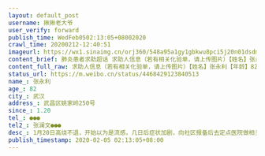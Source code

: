 ```yaml
---
layout: default_post
username: 揪揪老大爷
user_verify: forward
publish_time: WedFeb0502:13:05+08002020
crawl_time: 20200212-12:40:51
imageurl: https://wx1.sinaimg.cn/orj360/548a95a1gy1gbkwu8pci5j20n01dsdm4.jpg,https://wx2.sinaimg.cn/orj360/548a95a1gy1gbkx3r5rkcj20k0168wh8.jpg,https://wx3.sinaimg.cn/orj360/548a95a1gy1gbkx3rj26lj20k016877a.jpg
content_brief: 肺炎患者求助超话 求助人信息（若有相关化验单，请上传图片）【姓名】张永利【年龄】82【所在城市】武汉【所在小区、社区】武昌区姚家岭250号【患病时间】1.20【联系方式】●●●【其他紧急联系人】张澜文159 2742 9418【病情描述】 1月20日高烧不退，开始以为是流感，几日后症状加剧 ...全文
content_full_raw: 求助人信息（若有相关化验单，请上传图片）【姓名】张永利【年龄】82【所在城市】武汉【所在小区、社区】武昌区姚家岭250号【患病时间】1.20【联系方式】●●●【其他紧急联系人】张澜文●●●【病情描述】1月20日高烧不退，开始以为是流感，几日后症状加剧，向社区报备后去定点医院做相关检查后，确诊为新型冠状病毒。家中本有两位老人，另外位老人在等待社区救援的过程中，已于1月31日得不到救援，不幸因新型冠状病毒去世。老人目前呼吸困难，高烧38度以上不退烧，浑身乏力腹泻，意识薄弱重症在床无法起身，多次与社区联系，一直解释没有床位，我们家属也打了市长热线求助，依然是等通知，等床位。如果再得不到医疗救治，老人的情况危在旦夕，随时有生命危险。家中还有两位一直照顾老人的亲属，也发生了相关症状，疑似被感染。
status_url: https://m.weibo.cn/status/4468429123840513
name_: 张永利
age_: 82
city_: 武汉
address_: 武昌区姚家岭250号
since_: 1.20
tel_: ●●●
tel2_: 张澜文●●●
desc_: 1月20日高烧不退，开始以为是流感，几日后症状加剧，向社区报备后去定点医院做相关检查后，确诊为新型冠状病毒。家中本有两位老人，另外位老人在等待社区救援的过程中，已于1月31日得不到救援，不幸因新型冠状病毒去世。老人目前呼吸困难，高烧38度以上不退烧，浑身乏力腹泻，意识薄弱重症在床无法起身，多次与社区联系，一直解释没有床位，我们家属也打了市长热线求助，依然是等通知，等床位。如果再得不到医疗救治，老人的情况危在旦夕，随时有生命危险。家中还有两位一直照顾老人的亲属，也发生了相关症状，疑似被感染。
publish_timestamp: 2020-02-05 02:13:05+08:00
---
```


